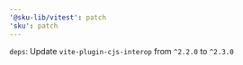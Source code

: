 ```yaml
---
'@sku-lib/vitest': patch
'sku': patch
---
```


`deps`: Update `vite-plugin-cjs-interop` from `^2.2.0` to `^2.3.0`
